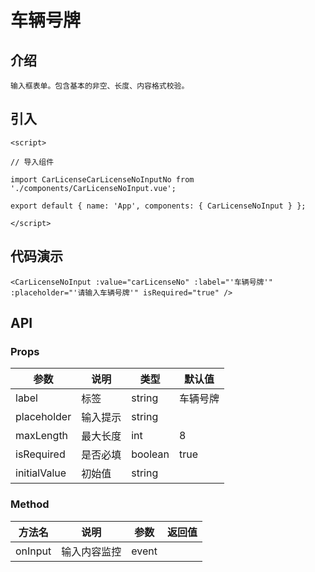 # 车辆号牌

## 介绍
```
输入框表单。包含基本的非空、长度、内容格式校验。
```

## 引入
```
<script>

// 导入组件

import CarLicenseCarLicenseNoInputNo from './components/CarLicenseNoInput.vue';

export default { name: 'App', components: { CarLicenseNoInput } };

</script> 
```
## 代码演示
```
<CarLicenseNoInput :value="carLicenseNo" :label="'车辆号牌'" :placeholder="'请输入车辆号牌'" isRequired="true" />  
```
## API 
### Props
| 参数	| 说明	| 类型	| 默认值 | 
| --- | --- | --- | --- |
| label | 标签 | string | 车辆号牌 |
| placeholder | 输入提示 | string |  |    
| maxLength | 最大长度 | int | 8 |   
| isRequired | 是否必填 | boolean | true |   
| initialValue | 初始值 | string |  | 
### Method
| 方法名	| 说明	| 参数	| 返回值 | 
| --- | --- | --- | --- |
| onInput | 输入内容监控 | event |  |